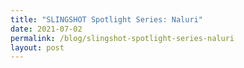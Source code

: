 ```yaml
---
title: "SLINGSHOT Spotlight Series: Naluri"
date: 2021-07-02
permalink: /blog/slingshot-spotlight-series-naluri
layout: post
---
```

